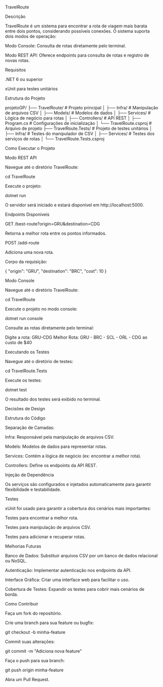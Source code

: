 TravelRoute

Descrição

TravelRoute é um sistema para encontrar a rota de viagem mais barata entre dois pontos, considerando possíveis conexões. O sistema suporta dois modos de operação:

Modo Console: Consulta de rotas diretamente pelo terminal.

Modo REST API: Oferece endpoints para consulta de rotas e registro de novas rotas.

Requisitos

.NET 6 ou superior

xUnit para testes unitários

Estrutura do Projeto

projetoGP/
├── TravelRoute/            # Projeto principal
│   ├── Infra/              # Manipulação de arquivos CSV
│   ├── Models/             # Modelos de dados
│   ├── Services/           # Lógica de negócio para rotas
│   ├── Controllers/        # API REST
│   ├── Program.cs          # Configurações de inicialização
│   └── TravelRoute.csproj  # Arquivo de projeto
├── TravelRoute.Tests/      # Projeto de testes unitários
│   ├── Infra/              # Testes do manipulador de CSV
│   ├── Services/           # Testes dos serviços de rotas
│   └── TravelRoute.Tests.csproj

Como Executar o Projeto

Modo REST API

Navegue até o diretório TravelRoute:

cd TravelRoute

Execute o projeto:

dotnet run

O servidor será iniciado e estará disponível em http://localhost:5000.

Endpoints Disponíveis

GET /best-route?origin=GRU&destination=CDG

Retorna a melhor rota entre os pontos informados.

POST /add-route

Adiciona uma nova rota.

Corpo da requisição:

{
  "origin": "GRU",
  "destination": "BRC",
  "cost": 10
}

Modo Console

Navegue até o diretório TravelRoute:

cd TravelRoute

Execute o projeto no modo console:

dotnet run console

Consulte as rotas diretamente pelo terminal:

Digite a rota: GRU-CDG
Melhor Rota: GRU - BRC - SCL - ORL - CDG ao custo de $40

Executando os Testes

Navegue até o diretório de testes:

cd TravelRoute.Tests

Execute os testes:

dotnet test

O resultado dos testes será exibido no terminal.

Decisões de Design

Estrutura do Código

Separação de Camadas:

Infra: Responsável pela manipulação de arquivos CSV.

Models: Modelos de dados para representar rotas.

Services: Contém a lógica de negócio (ex: encontrar a melhor rota).

Controllers: Define os endpoints da API REST.

Injeção de Dependência

Os serviços são configurados e injetados automaticamente para garantir flexibilidade e testabilidade.

Testes

xUnit foi usado para garantir a cobertura dos cenários mais importantes:

Testes para encontrar a melhor rota.

Testes para manipulação de arquivos CSV.

Testes para adicionar e recuperar rotas.

Melhorias Futuras

Banco de Dados: Substituir arquivos CSV por um banco de dados relacional ou NoSQL.

Autenticação: Implementar autenticação nos endpoints da API.

Interface Gráfica: Criar uma interface web para facilitar o uso.

Cobertura de Testes: Expandir os testes para cobrir mais cenários de borda.

Como Contribuir

Faça um fork do repositório.

Crie uma branch para sua feature ou bugfix:

git checkout -b minha-feature

Commit suas alterações:

git commit -m "Adiciona nova feature"

Faça o push para sua branch:

git push origin minha-feature

Abra um Pull Request.


